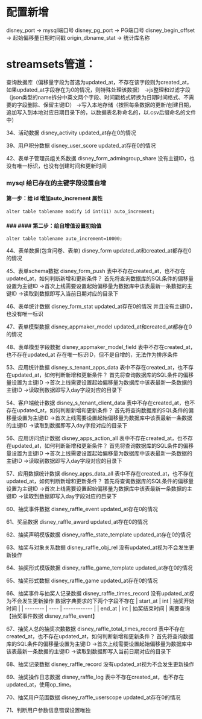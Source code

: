 # 配置新增
disney_port -> mysql端口号
disney_pg_port -> PG端口号
disney_begin_offset -> 起始偏移量日期时间戳
origin_dbname_stat -> 统计库名称



# streamsets管道：
查询数据库（偏移量字段为首选为updated_at，不存在该字段则为created_at，如果updated_at字段存在为0的情况，则特殊处理该数据）
->js整理和过滤字段（json类型的name拆分中英文两个字段、时间戳格式转换为日期时间格式、不需要的字段删除、保留主键ID）
->写入本地存储（按照每条数据的更新/创建日期，追加写入到本地对应日期目录下的，以数据表名称命名的，以.csv后缀命名的文件中）



34、活动数据 disney_activity
updated_at存在0的情况


39、用户积分数据 disney_user_score
updated_at存在0的情况


42、表单子管理员组关系数据 disney_form_admingroup_share
没有主键ID，也没有唯一标识，也没有创建时间和更新时间

### mysql 给已存在的主键字段设置自增

#### 第一步：给 id 增加auto_increment 属性
```
alter table tablename modify id int(11) auto_increment;

```

#### ### #### 第二步：给自增值设置初始值
```
alter table tablename auto_increment=10000;
```



44、表单数据(包含问卷、表单)  disney_form
updated_at和created_at都存在0的情况


45、表单schema数据  disney_form_push
表中不存在created_at，也不存在updated_at，如何判断新增和更新条件？
首先将查询数据库的SQL条件的偏移量设置为主键ID
->首次上线需要设置起始偏移量为数据库中该表最新一条数据的主键ID
->读取到数据即写入当前日期对应的目录下

46、表单统计数据 disney_form_stat
updated_at存在0的情况
并且没有主键ID，也没有唯一标识




47、表单模型数据 disney_appmaker_model
updated_at和created_at都存在0的情况

48、表单模型字段数据 disney_appmaker_model_field
表中不存在created_at，也不存在updated_at
存在唯一标识ID，但不是自增的，无法作为排序条件


53、应用统计数据 disney_s_tenant_apps_data
表中不存在created_at，也不存在updated_at，如何判断新增和更新条件？
首先将查询数据库的SQL条件的偏移量设置为主键ID
->首次上线需要设置起始偏移量为数据库中该表最新一条数据的主键ID
->读取到数据即写入day字段对应的目录下

54、客户端统计数据 disney_s_tenant_client_data
表中不存在created_at，也不存在updated_at，如何判断新增和更新条件？
首先将查询数据库的SQL条件的偏移量设置为主键ID
->首次上线需要设置起始偏移量为数据库中该表最新一条数据的主键ID
->读取到数据即写入day字段对应的目录下

56、应用访问统计数据 disney_apps_action_all
表中不存在created_at，也不存在updated_at，如何判断新增和更新条件？
首先将查询数据库的SQL条件的偏移量设置为主键ID
->首次上线需要设置起始偏移量为数据库中该表最新一条数据的主键ID
->读取到数据即写入day字段对应的目录下

57、应用数据统计数据 disney_apps_data_all
表中不存在created_at，也不存在updated_at，如何判断新增和更新条件？
首先将查询数据库的SQL条件的偏移量设置为主键ID
->首次上线需要设置起始偏移量为数据库中该表最新一条数据的主键ID
->读取到数据即写入day字段对应的目录下




60、抽奖事件数据 disney_raffle_event
updated_at存在0的情况

61、奖品数据 disney_raffle_award
updated_at存在0的情况

62、抽奖声明模版数据 disney_raffle_state_template
updated_at存在0的情况

63、抽奖与对象关系数据 disney_raffle_obj_rel
没有updated_at视为不会发生更新操作

64、抽奖形式模版数据 disney_raffle_game_template
updated_at存在0的情况

65、抽奖形式数据 disney_raffle_game
updated_at存在0的情况

66、抽奖事件与抽奖人记录数据 disney_raffle_times_record
没有updated_at视为不会发生更新操作
数据字典要求的下两个字段不存在
| start_at | int  | 抽奖开始时间 |
| -------- | ---- | ------------ |
| end_at   | int  | 抽奖结束时间 |
需要查询【抽奖事件数据 disney_raffle_event】

67、抽奖人总的抽奖次数数据 disney_raffle_total_times_record
表中不存在created_at，也不存在updated_at，如何判断新增和更新条件？
首先将查询数据库的SQL条件的偏移量设置为主键ID
->首次上线需要设置起始偏移量为数据库中该表最新一条数据的主键ID
->读取到数据即写入当前日期对应的目录下

68、抽奖记录数据 disney_raffle_record
没有updated_at视为不会发生更新操作

69、抽奖操作日志数据 disney_raffle_log
表中不存在created_at，也不存在updated_at，使用op_time。

70、抽奖用户范围数据 disney_raffle_userscope
updated_at存在0的情况


71、判断用户参数信息错误设置唯独








